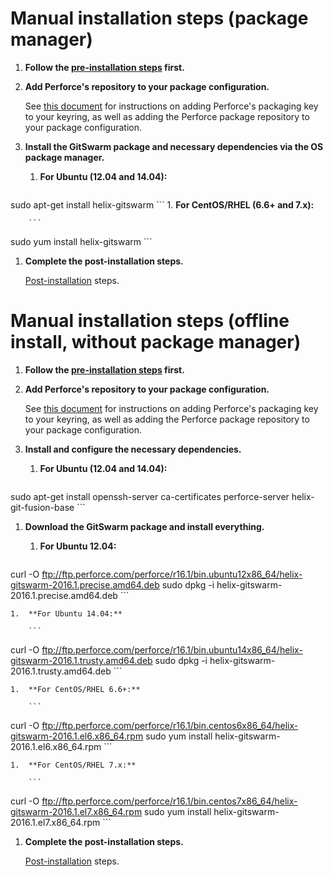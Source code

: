 # Manual installation steps (package manager)

1.  **Follow the [pre-installation steps](README.md) first.**

1.  **Add Perforce's repository to your package configuration.**

    See [this document](https://www.perforce.com/perforce-packages) for
    instructions on adding Perforce's packaging key to your keyring, as well
    as adding the Perforce package repository to your package configuration.

1.  **Install the GitSwarm package and necessary dependencies via the OS
    package manager.**
    1.  **For Ubuntu (12.04 and 14.04):**

        ```
sudo apt-get install helix-gitswarm
        ```
    1.  **For CentOS/RHEL (6.6+ and 7.x):**

        ```
sudo yum install helix-gitswarm
        ```

1.  **Complete the post-installation steps.**

    [Post-installation](README.md#post-installation) steps.

# Manual installation steps (offline install, without package manager)

1.  **Follow the [pre-installation steps](README.md) first.**

1.  **Add Perforce's repository to your package configuration.**

    See [this document](https://www.perforce.com/perforce-packages) for
    instructions on adding Perforce's packaging key to your keyring, as well
    as adding the Perforce package repository to your package configuration.

1.  **Install and configure the necessary dependencies.**

    1.  **For Ubuntu (12.04 and 14.04):**

        ```
sudo apt-get install openssh-server ca-certificates perforce-server helix-git-fusion-base
        ```

1.  **Download the GitSwarm package and install everything.**

    1.  **For Ubuntu 12.04:**

        ```
curl -O ftp://ftp.perforce.com/perforce/r16.1/bin.ubuntu12x86_64/helix-gitswarm-2016.1.precise.amd64.deb
sudo dpkg -i helix-gitswarm-2016.1.precise.amd64.deb
        ```

    1.  **For Ubuntu 14.04:**

        ```
curl -O ftp://ftp.perforce.com/perforce/r16.1/bin.ubuntu14x86_64/helix-gitswarm-2016.1.trusty.amd64.deb
sudo dpkg -i helix-gitswarm-2016.1.trusty.amd64.deb
        ```

    1.  **For CentOS/RHEL 6.6+:**

        ```
curl -O ftp://ftp.perforce.com/perforce/r16.1/bin.centos6x86_64/helix-gitswarm-2016.1.el6.x86_64.rpm
sudo yum install helix-gitswarm-2016.1.el6.x86_64.rpm
        ```

    1.  **For CentOS/RHEL 7.x:**

        ```
curl -O ftp://ftp.perforce.com/perforce/r16.1/bin.centos7x86_64/helix-gitswarm-2016.1.el7.x86_64.rpm
sudo yum install helix-gitswarm-2016.1.el7.x86_64.rpm
        ```

1.  **Complete the post-installation steps.**

    [Post-installation](README.md#post-installation) steps.
